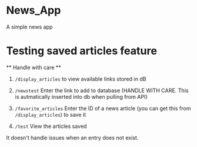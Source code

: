 # News_App
A simple news app

# Testing saved articles feature
** Handle with care **

1) `/display_articles` to view available links stored in dB

2) `/newstest` Enter the link to add to database (HANDLE WITH CARE. This is autmatically inserted into db when pulling from API)

3) `/favorite_articles` Enter the ID of a news article (you can get this from `/display_articles`) to save it

4) `/test` View the articles saved

It doesn't handle issues when an entry does not exist.
